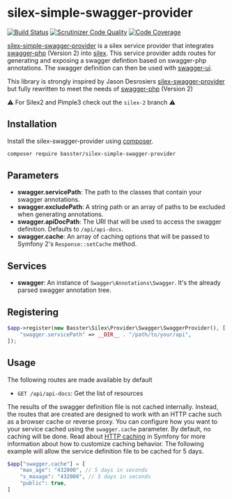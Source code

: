silex-simple-swagger-provider
======================

[![Build Status](https://travis-ci.org/Basster/silex-simple-swagger-provider.svg?branch=master)](https://travis-ci.org/Basster/silex-simple-swagger-provider) 
[![Scrutinizer Code Quality](https://scrutinizer-ci.com/g/Basster/silex-simple-swagger-provider/badges/quality-score.png?b=master)](https://scrutinizer-ci.com/g/Basster/silex-simple-swagger-provider/?branch=master)
[![Code Coverage](https://scrutinizer-ci.com/g/Basster/silex-simple-swagger-provider/badges/coverage.png?b=master)](https://scrutinizer-ci.com/g/Basster/silex-simple-swagger-provider/?branch=master)

[silex-simple-swagger-provider](https://github.com/Basster/silex-simple-swagger-provider) is a silex service provider that
integrates [swagger-php](https://github.com/zircote/swagger-php) (Version 2) into [silex](https://github.com/fabpot/Silex).  This
service provider adds routes for generating and exposing a swagger defintion based on swagger-php annotations.  The
swagger definition can then be used with [swagger-ui](https://github.com/wordnik/swagger-ui).

This library is strongly inspired by Jason Desrosiers [silex-swagger-provider](https://github.com/jdesrosiers/silex-swagger-provider)
but fully rewritten to meet the needs of [swagger-php](https://github.com/zircote/swagger-php) (Version 2)

:warning: For Silex2 and Pimple3 check out the `silex-2` branch :warning:

Installation
------------
Install the silex-swagger-provider using [composer](http://getcomposer.org/).

```bash
composer require basster/silex-simple-swagger-provider
```

Parameters
----------
* **swagger.servicePath**: The path to the classes that contain your swagger annotations.
* **swagger.excludePath**: A string path or an array of paths to be excluded when generating annotations.
* **swagger.apiDocPath**: The URI that will be used to access the swagger definition. Defaults to `/api/api-docs`.
* **swagger.cache**: An array of caching options that will be passed to Symfony 2's `Response::setCache` method.

Services
--------
* **swagger**: An instance of `Swagger\Annotations\Swagger`.  It's the already parsed swagger annotation tree.

Registering
-----------
```php
$app->register(new Basster\Silex\Provider\Swagger\SwaggerProvider(), [
    "swagger.servicePath" => __DIR__ . "/path/to/your/api",
]);
```
Usage
-----
The following routes are made available by default
* `GET /api/api-docs`: Get the list of resources

The results of the swagger definition file is not cached internally.  Instead, the routes that are created are designed
to work with an HTTP cache such as a browser cache or reverse proxy.  You can configure how you want to your service
cached using the `swagger.cache` parameter.  By default, no caching will be done.  Read about
[HTTP caching](http://symfony.com/doc/current/book/http_cache.html) in Symfony for more information about how to
customize caching behavior.  The following example will allow the service definition file to be cached for 5 days.

```php
$app["swagger.cache"] = [
    "max_age": "432000", // 5 days in seconds
    "s_maxage": "432000", // 5 days in seconds
    "public": true,
]
```
